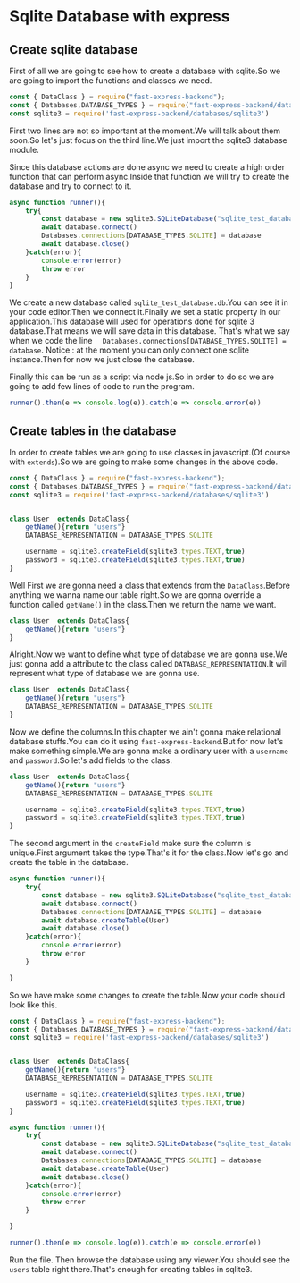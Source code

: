 # Sqlite Database with express


## Create sqlite database
First of all we are going to see how to create a database with sqlite.So we are going to import the functions and classes we need.

```javascript
const { DataClass } = require("fast-express-backend");
const { Databases,DATABASE_TYPES } = require("fast-express-backend/databases");
const sqlite3 = require('fast-express-backend/databases/sqlite3')
```

First two lines are not so important at the moment.We will talk about them soon.So let's just focus on the third line.We just import the sqlite3 database module.

Since this database actions are done async we need to create a high order function that can perform async.Inside that function we will try to create the database and try to connect to it.

```javascript
async function runner(){
    try{
        const database = new sqlite3.SQLiteDatabase("sqlite_test_database.db")
        await database.connect()
        Databases.connections[DATABASE_TYPES.SQLITE] = database
        await database.close()
    }catch(error){
        console.error(error)
        throw error
    }
}
```

We create a new database called `sqlite_test_database.db`.You can see it in your code editor.Then we connect it.Finally we set a static property in our application.This database will used for operations done for sqlite 3 database.That means we will save data in this database. That's what we say when we code the line `  Databases.connections[DATABASE_TYPES.SQLITE] = database`. Notice : at the moment you can only connect one sqlite instance.Then for now we just close the database.

Finally this can be run as a script via node js.So in order to do so we are going to add few lines of code to run the program.

```javascript
runner().then(e => console.log(e)).catch(e => console.error(e))
```


## Create tables in the database

In order to create tables we are going to use classes in javascript.(Of course with `extends`).So we are going to make some changes in the above code.

```javascript
const { DataClass } = require("fast-express-backend");
const { Databases,DATABASE_TYPES } = require("fast-express-backend/databases");
const sqlite3 = require('fast-express-backend/databases/sqlite3')


class User  extends DataClass{
    getName(){return "users"}
    DATABASE_REPRESENTATION = DATABASE_TYPES.SQLITE

    username = sqlite3.createField(sqlite3.types.TEXT,true)
    password = sqlite3.createField(sqlite3.types.TEXT,true)
}
```

Well First we are gonna need a class that extends from the `DataClass`.Before anything we wanna name our table right.So we are gonna override a function called `getName()` in the class.Then we return the name we want.

```javascript
class User  extends DataClass{
    getName(){return "users"}
}
```

Alright.Now we want to define what type of database we are gonna use.We just gonna add a attribute to the class called `DATABASE_REPRESENTATION`.It will represent what type of database we are gonna use.
```javascript
class User  extends DataClass{
    getName(){return "users"}
    DATABASE_REPRESENTATION = DATABASE_TYPES.SQLITE
}
```

Now we define the columns.In this chapter we ain't gonna make relational database stuffs.You can do it using `fast-express-backend`.But for now let's make something simple.We are gonna make a ordinary user with a `username` and `password`.So let's add fields to the class.

```javascript
class User  extends DataClass{
    getName(){return "users"}
    DATABASE_REPRESENTATION = DATABASE_TYPES.SQLITE

    username = sqlite3.createField(sqlite3.types.TEXT,true)
    password = sqlite3.createField(sqlite3.types.TEXT,true)
}
```

The second argument in the `createField` make sure the column is unique.First argument takes the type.That's it for the class.Now let's go and create the table in the database.

```javascript
async function runner(){
    try{
        const database = new sqlite3.SQLiteDatabase("sqlite_test_database.db")
        await database.connect()
        Databases.connections[DATABASE_TYPES.SQLITE] = database
        await database.createTable(User)
        await database.close()
    }catch(error){
        console.error(error)
        throw error
    }

}
```

So we have make some changes to create the table.Now your code should look like this.
```javascript
const { DataClass } = require("fast-express-backend");
const { Databases,DATABASE_TYPES } = require("fast-express-backend/databases");
const sqlite3 = require('fast-express-backend/databases/sqlite3')


class User  extends DataClass{
    getName(){return "users"}
    DATABASE_REPRESENTATION = DATABASE_TYPES.SQLITE

    username = sqlite3.createField(sqlite3.types.TEXT,true)
    password = sqlite3.createField(sqlite3.types.TEXT,true)
}

async function runner(){
    try{
        const database = new sqlite3.SQLiteDatabase("sqlite_test_database.db")
        await database.connect()
        Databases.connections[DATABASE_TYPES.SQLITE] = database
        await database.createTable(User)
        await database.close()
    }catch(error){
        console.error(error)
        throw error
    }

}

runner().then(e => console.log(e)).catch(e => console.error(e))
```

Run the file. Then browse the database using any viewer.You should see the `users` table right there.That's enough for creating tables in sqlite3.